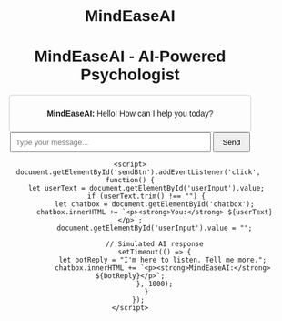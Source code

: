 # MindEaseAI 
<!DOCTYPE html>
<html lang="en">
<head>
    <meta charset="UTF-8">
    <meta name="viewport" content="width=device-width, initial-scale=1.0">
    <title>MindEaseAI - AI-Powered Psychologist</title>
    <style>
        body { font-family: Arial, sans-serif; text-align: center; padding: 50px; }
        #chatbox { width: 80%; max-width: 600px; margin: auto; padding: 10px; border: 1px solid #ccc; border-radius: 5px; }
        #userInput { width: 70%; padding: 8px; }
        #sendBtn { padding: 8px 15px; cursor: pointer; }
    </style>
</head>
<body>
    <h1>MindEaseAI - AI-Powered Psychologist</h1>
    <div id="chatbox">
        <p><strong>MindEaseAI:</strong> Hello! How can I help you today?</p>
    </div>
    <input type="text" id="userInput" placeholder="Type your message...">
    <button id="sendBtn">Send</button>

    <script>
        document.getElementById('sendBtn').addEventListener('click', function() {
            let userText = document.getElementById('userInput').value;
            if (userText.trim() !== "") {
                let chatbox = document.getElementById('chatbox');
                chatbox.innerHTML += `<p><strong>You:</strong> ${userText}</p>`;
                document.getElementById('userInput').value = "";
                
                // Simulated AI response
                setTimeout(() => {
                    let botReply = "I'm here to listen. Tell me more.";
                    chatbox.innerHTML += `<p><strong>MindEaseAI:</strong> ${botReply}</p>`;
                }, 1000);
            }
        });
    </script>
</body>
</html>
